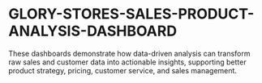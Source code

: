 # GLORY-STORES-SALES-PRODUCT-ANALYSIS-DASHBOARD
These dashboards demonstrate how data-driven analysis can transform raw sales and customer data into actionable insights, supporting better product strategy, pricing, customer service, and sales management.
